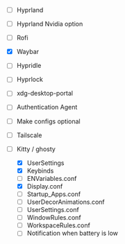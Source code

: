 - [ ] Hyprland
- [ ] Hyprland Nvidia option
- [ ] Rofi
- [x] Waybar
- [ ] Hypridle
- [ ] Hyprlock
- [ ] xdg-desktop-portal
- [ ] Authentication Agent
- [ ] Make configs optional
- [ ] Tailscale
- [ ] Kitty / ghosty

  - [x] UserSettings
  - [x] Keybinds
  - [ ] ENVariables.conf
  - [x] Display.conf
  - [ ] Startup_Apps.conf
  - [ ] UserDecorAnimations.conf
  - [ ] UserSettings.conf
  - [ ] WindowRules.conf
  - [ ] WorkspaceRules.conf
  - [ ] Notification when battery is low
